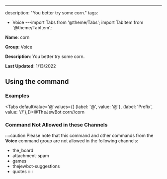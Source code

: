 ---
description: "You better try some corn."
tags:
  - Voice
---import Tabs from '@theme/Tabs';
import TabItem from '@theme/TabItem';

**Name**: corn

**Group**: Voice

**Description**: You better try some corn.

**Last Updated**: 1/13/2022

## Using the command

### Examples
<Tabs defaultValue='@'values={[ {label: '@', value: '@'}, {label: 'Prefix', value: '//'},]}><TabItem value='@'>@TheJewBot corn</TabItem><TabItem value='//'>//corn</TabItem></Tabs>

### Command Not Allowed in these Channels
::::caution Please note that this command and other commands from the **Voice** command group are not allowed in the following channels:
- the_board
- attachment-spam
- games
- thejewbot-suggestions
- quotes
::::